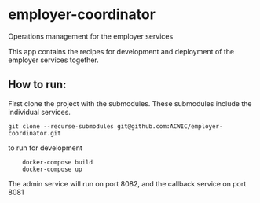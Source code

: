 # employer-coordinator
Operations management for the employer services

This app contains the recipes for development and deployment of the employer services together.
 
 ## How to run:
 First clone the project with the submodules. These submodules include the individual services.
 
 `git clone --recurse-submodules git@github.com:ACWIC/employer-coordinator.git`
 
 
 to run for development
``` shell script
    docker-compose build
    docker-compose up
```
The admin service will run on port 8082, and the callback service on port 8081